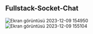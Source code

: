 ## Fullstack-Socket-Chat

![Ekran görüntüsü 2023-12-09 154950](https://github.com/berkayderin/Fullstack-Socket-Chat/assets/68425051/21cfafc8-e496-4141-ae61-93f6f831ab01)
![Ekran görüntüsü 2023-12-09 155104](https://github.com/berkayderin/Fullstack-Socket-Chat/assets/68425051/5179bb16-8e2f-4d82-b196-f398f3a26ee7)
